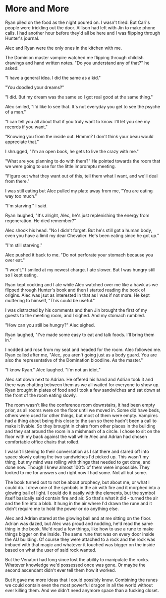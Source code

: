 # More and More

Ryan piled on the food as the night poured on.  I wasn't tired.  But Cari's people were trickling out the door.  Allison had left with Jin to make phone calls.  I had another hour before they'd all be here and I was flipping through Hunter's journal.  

Alec and Ryan were the only ones in the kitchen with me.

The Dominion master vampire watched me flipping through childish drawings and hand written notes.  "Do you understand any of that?" he asked.

"I have a general idea.  I did the same as a kid."

"You doodled your dreams?"

"I did.  But my dream was the same so I got real good at the same thing."

Alec smiled, "I'd like to see that.  It's not everyday you get to see the psyche of a man."

"I can tell you all about that if you truly want to know.  I'll let you see my records if you want."

"Knowing you from the inside out.  Hmmm?  I don't think your beau would appreciate that."

I shrugged, "I'm an open book, he gets to live the crazy with me."

"What are you planning to do with them?"  He pointed towards the room that we were going to use for the little impromptu meeting.

"Figure out what they want out of this, tell them what I want, and we'll deal from there."

I was still eating but Alec pulled my plate away from me, "You are eating way too much."

"I'm starving."  I said.

Ryan laughed, "It's alright, Alec, he's just replenishing the energy from regeneration.  He died remember?"

Alec shook his head.  "No I didn't forget.  But he's still got a human body, even you have a limit my dear Chevalier.  He's been eating since he got up."

"I'm still starving."

Alec pushed it back to me.  "Do not perforate your stomach because you over eat."

"I won't." I smiled at my newest charge.  I ate slower.  But I was hungry still so I kept eating.

Ryan kept cooking and I ate while Alec watched over me like a hawk as we flipped through Hunter's book and then I started reading the book of origins.  Alec was jsut as interested in that as I was if not more.  He kept muttering to himself, "This could be useful."

I was distracted by his comments and then Jin brought the first of my guests to the meeting room, and I sighed.  And my stomach rumbled.

"How can you still be hungry?"  Alec sighed.  

Ryan laughed, "I've made some easy to eat and talk foods.  I'll bring them in."

I nodded and rose from my seat and headed for the room.  Alec followed me.  Ryan called after me, "Alec, you aren't going just as a body guard.  You are also the representative of the Domination bloodline. As the master."

"I know Ryan." Alec laughed. "I'm not an idiot."

Alec sat down next to Adrian.  He offered his hand and Adrian took it and there was chatting between them as we all waited for everyone to show up.  Ryan brought in plates of food and I took a few sandwiches and sat down at the front of the room eating slowly.

The room wasn't like the conference room downstairs, it had been empty prior, as all rooms were on the floor until we moved in.  Some did have beds, others were used for other things, but most of them were empty.  Vampires had a thing about being this close to the sun so there hadn't been a call to make it livable.  So they brought in chairs from other places in the building and they sat around the room in a mishmash of a circle.  I chose to sit on the floor with my back against the wall while Alec and Adrian had chosen comfortable office chairs that rolled.  

I wasn't listening to their conversation as I sat there and stared off into space slowly eating the two sandwiches I'd picked up.  This wasn't my thing, but my mind was rolling with things that needed to get done, and done now.  Though I knew almost 100% of them were impossible.  They looked to me for answers and right now I had some.  Not all but some.  

The book turned out to not be about prophecy, but about me, or what I could do.  I drew one of the symbols in the air with fire and it morphed into a glowing ball of light.  I could do it easily with the elements, but the symbol itself basically said contain fire and air.  So that's what it did - turned the air and the fire into a blob.  It hung in the air where I'd drawn the rune and it didn't require me to hold the power or do anything else.  

Alec and Adrian stared at the glowing ball and at me sitting on the floor.  Adrian was dazed, but Alec was proud and nodding, he'd read the same thing in the book.  We'd read a few things, like how to use a rune to make things bigger on the inside.  The same rune that was on every door inside the AU building.  Of course they were attached to a rock and the rock was imbued with that magic and whatever it touched was bigger on the inside based on what the user of said rock wanted.  

But the Venatori had long since lost the ability to manipulate the rocks.  Whatever knowledge we'd possessed once was gone.  Or maybe the second ascendant didn't ever tell them how it worked.

But it gave me more ideas that I could possibly know.  Combining the runes we could contain even the most powerful dragon in all the world without ever killing them.  And we didn't need anymore space than a fucking closet.  

